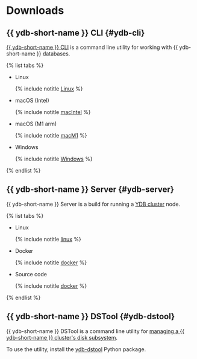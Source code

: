 # Downloads

## {{ ydb-short-name }} CLI {#ydb-cli}

[{{ ydb-short-name }} CLI](../reference/ydb-cli/index.md) is a command line utility for working with {{ ydb-short-name }} databases.

{% list tabs %}

- Linux

   {% include notitle [Linux](_includes/ydb-cli/linux.md) %}

- macOS (Intel)

   {% include notitle [macIntel](_includes/ydb-cli/darwin_amd64.md) %}

- macOS (M1 arm)

   {% include notitle [macM1](_includes/ydb-cli/darwin_arm64.md) %}

- Windows

   {% include notitle [Windows](_includes/ydb-cli/windows.md) %}

{% endlist %}

## {{ ydb-short-name }} Server {#ydb-server}

{{ ydb-short-name }} Server is a build for running a [YDB cluster](../concepts/glossary.md#cluster) node.

{% list tabs %}

- Linux

   {% include notitle [linux](_includes/server/linux.md) %}

- Docker

   {% include notitle [docker](_includes/server/docker.md) %}

- Source code

   {% include notitle [docker](_includes/server/source_code.md) %}

{% endlist %}

## {{ ydb-short-name }} DSTool {#ydb-dstool}

{{ ydb-short-name }} DSTool is a command line utility for [managing a {{ ydb-short-name }} cluster's disk subsystem](../maintenance/manual/index.md).

To use the utility, install the [ydb-dstool](https://pypi.org/project/ydb-dstool/) Python package.

